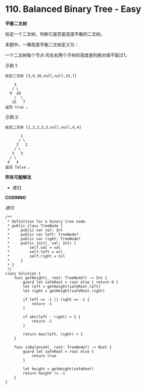 # 110. Balanced Binary Tree - Easy
**平衡二叉树**

给定一个二叉树，判断它是否是高度平衡的二叉树。

本题中，一棵高度平衡二叉树定义为：

一个二叉树每个节点 的左右两个子树的高度差的绝对值不超过1。

示例 1:

```
给定二叉树 [3,9,20,null,null,15,7]

    3
   / \
  9  20
    /  \
   15   7
返回 true 。
```

示例 2:

```
给定二叉树 [1,2,2,3,3,null,null,4,4]

       1
      / \
     2   2
    / \
   3   3
  / \
 4   4
返回 false 。
```

**所有可能解法**

- 递归

**CODINNG**

*递归*
```
/**
 * Definition for a binary tree node.
 * public class TreeNode {
 *     public var val: Int
 *     public var left: TreeNode?
 *     public var right: TreeNode?
 *     public init(_ val: Int) {
 *         self.val = val
 *         self.left = nil
 *         self.right = nil
 *     }
 * }
 */
class Solution {
    func getHeight(_ root: TreeNode?) -> Int {
        guard let safeRoot = root else { return 0 }
        let left = getHeight(safeRoot.left)
        let right = getHeight(safeRoot.right)

        if left == -1 || right == -1 {
            return -1
        }

        if abs(left - right) > 1 {
            return -1
        }

        return max(left, right) + 1
    }

    func isBalanced(_ root: TreeNode?) -> Bool {
        guard let safeRoot = root else {
            return true
        }

        let height = getHeight(safeRoot)
        return height != -1
    }
}
```
